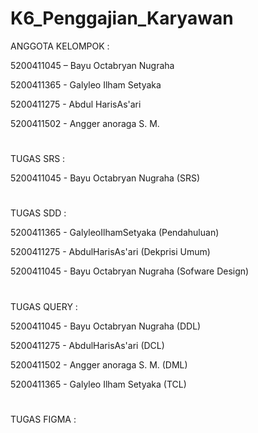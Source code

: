 # K6_Penggajian_Karyawan
ANGGOTA KELOMPOK :

5200411045 – Bayu Octabryan Nugraha

5200411365 - Galyleo Ilham Setyaka

5200411275 - Abdul HarisAs'ari

5200411502 - Angger anoraga S. M.

#

TUGAS SRS   :

5200411045 - Bayu Octabryan Nugraha  (SRS)

#

TUGAS SDD   :

5200411365 - GalyleoIlhamSetyaka    (Pendahuluan)

5200411275 - AbdulHarisAs'ari       (Dekprisi Umum)

5200411045 - Bayu Octabryan Nugraha (Sofware Design)

#

TUGAS QUERY  :

5200411045 - Bayu Octabryan Nugraha (DDL)

5200411275 - AbdulHarisAs'ari       (DCL)

5200411502 - Angger anoraga S. M.   (DML)

5200411365 - Galyleo Ilham Setyaka  (TCL)

#

TUGAS FIGMA :
